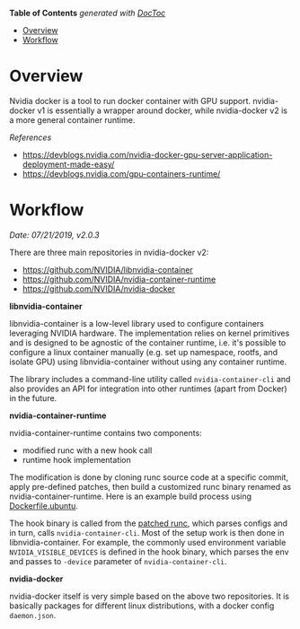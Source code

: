 <!-- START doctoc generated TOC please keep comment here to allow auto update -->
<!-- DON'T EDIT THIS SECTION, INSTEAD RE-RUN doctoc TO UPDATE -->
**Table of Contents**  *generated with [DocToc](https://github.com/thlorenz/doctoc)*

- [Overview](#overview)
- [Workflow](#workflow)

<!-- END doctoc generated TOC please keep comment here to allow auto update -->

# Overview

Nvidia docker is a tool to run docker container with GPU support. nvidia-docker v1 is essentially
a wrapper around docker, while nvidia-docker v2 is a more general container runtime.

*References*

- https://devblogs.nvidia.com/nvidia-docker-gpu-server-application-deployment-made-easy/
- https://devblogs.nvidia.com/gpu-containers-runtime/

# Workflow

*Date: 07/21/2019, v2.0.3*

There are three main repositories in nvidia-docker v2:
- https://github.com/NVIDIA/libnvidia-container
- https://github.com/NVIDIA/nvidia-container-runtime
- https://github.com/NVIDIA/nvidia-docker

**libnvidia-container**

libnvidia-container is a low-level library used to configure containers leveraging NVIDIA hardware.
The implementation relies on kernel primitives and is designed to be agnostic of the container
runtime, i.e. it's possible to configure a linux container manually (e.g. set up namespace, rootfs,
and isolate GPU) using libnvidia-container without using any container runtime.

The library includes a command-line utility called `nvidia-container-cli` and also provides an API
for integration into other runtimes (apart from Docker) in the future.

**nvidia-container-runtime**

nvidia-container-runtime contains two components:
- modified runc with a new hook call
- runtime hook implementation

The modification is done by cloning runc source code at a specific commit, apply pre-defined patches,
then build a customized runc binary renamed as nvidia-container-runtime. Here is an example build
process using [Dockerfile.ubuntu](https://github.com/NVIDIA/nvidia-container-runtime/blob/master/runtime/Dockerfile.ubuntu).

The hook binary is called from the [patched runc](https://github.com/NVIDIA/nvidia-container-runtime/blob/03af0a80dbcbcfa09a828cde46151749bee2480e/runtime/runc/96ec2177ae841256168fcf76954f7177af9446eb/0001-Add-prestart-hook-nvidia-container-runtime-hook-to-t.patch),
which parses configs and in turn, calls `nvidia-container-cli`. Most of the setup work is then done
in libnvidia-container. For example, the commonly used environment variable `NVIDIA_VISIBLE_DEVICES`
is defined in the hook binary, which parses the env and passes to `-device` parameter of `nvidia-container-cli`.

**nvidia-docker**

nvidia-docker itself is very simple based on the above two repositories. It is basically packages
for different linux distributions, with a docker config `daemon.json`.
